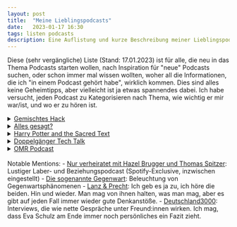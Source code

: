 ```yaml
---
layout: post
title:  "Meine Lieblingspodcasts"
date:   2023-01-17 16:30
tags: listen podcasts
description: Eine Auflistung und kurze Beschreibung meiner Lieblingspodcasts (aktuell & früher) incl. (z.T.) Lieblingsfolgen zum Reinschnuppern.
---
```


Diese (sehr vergängliche) Liste (Stand: 17.01.2023) ist für alle, die neu in das Thema Podcasts starten wollen, nach Inspiration für "neue" Podcasts suchen, oder schon immer mal wissen wollten, woher all die Informationen, die ich "in einem Podcast gehört habe", wirklich kommen. Dies sind alles keine Geheimtipps, aber vielleicht ist ja etwas spannendes dabei. Ich habe versucht, jeden Podcast zu Kategorisieren nach Thema, wie wichtig er mir war/ist, und wo er zu hören ist.

<details>
    <summary><a href="https://www.gemischteshack.de/products">Gemischtes Hack</a></summary>
    <ul>
        <li><i>Laberpodcast (allgemein) // 2020 & 2021: 100% der Folgen (incl. alter Folgen), heute: &lt;10% // nur bei <a href="https://open.spotify.com/show/7BTOsF2boKmlYr76BelijW?si=909db187c768455b">Spotify</a></i></li>
        <li>Neben den Pionieren von "Fest & Flauschig" (Jan Böhmermann und Olli Schulz - hat mich irgendwie nie gecatched) so etwas wie der VW Golf unter den Podcasts in Deutschland. Felix und Tommi sind Podcastikonen und einer der meistgehörten Podcasts Deutschlands und der Welt. Wer von vorne anfängt, kann neben vielen lustigen Geschichten und immer wieder schlauen Gedanken auch den steilen Karriereaufschwung der beiden miterleben. Ich war lange Zeit Team Tommi, am Ende meiner aktiven Hörerzeit eher Team Felix. Die beiden haben mir auch vor Augen geführt, dass immer noch viele Menschen ein Interesse daran haben, 1x pro Woche das Weltgeschehen eingeordnet zu bekommen. Was die Kirche nicht mehr/nur unzureichend liefert, machen inzwischen eben Podcaster:innen.</li>
    </ul>
</details>
<details>
    <summary><a href="https://www.zeit.de/serie/alles-gesagt">Alles gesagt?</a></summary>
    <ul>
        <li><i>Interviewpodcast (allgemein) // seit 2020: 70% der Folgen (incl. alter Folgen) // überall, wo es Podcasts gibt</i></li>
        <li>Christoph und Jochen sind beide wichtige Redakteure bei der Zeit (Zeit-Magazin bzw. Zeit-Online) und führen in diesem Podcast so lange das Interview, bis der Gast beschließt, dass nun alles gesagt sei. Die beiden unterbrechen die Gäste, wechseln inmitten einer spannenden Diskussion das Thema (meist: Richtung Essen oder Trinken), es wird ins Mikro gekaut, ... Trotzdem kommt ein wahnsinnig spannendes Gespräch raus, bei dem man am Ende die Interviewten eigentlich immer mehr schätzt als zuvor. </li>
        <li>Lieblingsfolgen: </li>
        <ul>
            <li><a href="https://open.spotify.com/episode/1f7RKJry6PvilVhdKpTkcV?si=25ecb0d4c15d41c7">Richard Socher</a>, ein deutscher KI-Forscher und -Unternehmer. Ist aber nicht nur für "Nerds" spannend!</li>
            <li><a href="https://open.spotify.com/episode/5qMuGkreiuvtHGznxrFnS7?si=3f46289aa1c343d6">Tim Raue</a>, Spitzenkoch mit ungewöhnlichem Hintergrund. </li>
        </ul>
    </ul>
</details>
<details>
    <summary><a href="https://www.harrypottersacredtext.com/">Harry Potter and the Sacred Text</a></summary>
    <ul>
        <li><i>Literatur-/Lebenspodcast // Staffel 1: 100% der Folgen, Staffel 2: 0% // überall, wo es Podcasts gibt</i></li>
        <li>Bei HPATST beziehen sich Staffeln auf einen Durchlauf durch alle Harry Potter-Bücher, pro Folge ein einziges Kapitel. Als Harry Potter-Fan, aber nicht -Versessener war mir daher eine Staffel genug. Das Konzept ist meiner Meinung nach aber genial und ein schöner Kontrast zu meinem sonstigen Input: Jede Woche nehmen sich Vanessa und Casper (in Staffel 2 ersetzt mit Matt) ein Kapitel Harry Potter vor, behandeln den Text wie in einer "Bible study" als wäre er "sacred", wenden verschiedene "sacred reading practices" an, mit denen Mönche, Nonnen und Rabbiner schon jahrhundertelang versucht haben, ihrer jeweiligen heiligen Schrift näher zu kommen, ziehen Lehren und Schlüsse für sich und ihr Leben. Überraschung: das ist auch als Zuhörer extrem lehrreich und unterhaltsam. Die beiden sind einfach goldige Menschen und in so vielerlei Hinsicht "relatable" und gleichzeitig großartige Vorbilder.</li>
    </ul>
</details>
<details>
    <summary><a href="https://www.doppelgaenger.io/">Doppelgänger Tech Talk</a></summary>
    <ul>
        <li><i>Laberpodcast (Digital- und Wirtschaftswelt) // seit 2022: 100% der Folgen // überall, wo es Podcasts gibt</i></li>
        <li>Die beiden Philipps sind in ihrer Verschiedenenheit (kreativer Seriengründer vs. rationaler Numbers-Cruncher) ein prima Duo. Der Podcast ist lehrreich und hat mich damit aus einer profesionellen Perspektive auf jeden Fall weitergebracht, ist aber auch einfach sehr unterhaltsam, mit klugen Denkanstößen, spannenden Geschichten und Takes zum aktuellen Welt- und Digitalgeschehen und immer wieder einem guten Spruch.</li>
    </ul>
</details>
<details>
    <summary><a href="https://omr.com/de/podcast/">OMR Podcast</a></summary>
    <ul>
        <li><i>Interviewpodcast (Digital- und Wirtschaftswelt) // seit 2022: 50% der Folgen // überall, wo es Podcasts gibt</i></li>
        <li>Nachdem die beiden Doppelgänger den Podcast immer wieder erwähnten, gab ich ihm auch irgendwann die Chance und bin seitdem begeistert von den all den spannenden Menschen und Gründungsgeschichten, die ich bisher "kennengelernt" habe. Die Bandbreite an Gästen ist wirklich groß, und die Interviewführung von Philipp Westermeyer echt angenehm und bewundernswert.</li>
        <li>Lieblingsfolgen:</li>
        <ul>
            <li>frei nach Fynn Kliemann: "BWL kann auch geil sein": <a href="https://open.spotify.com/episode/3HSpKBAHRTw0kg6Wx5g5zy?si=96d282ee9efe4920">1komma5°-Gründer Philipp Schröder</a></li>
            <li>der Shitstorm war verdient, aber ich bin überzeugt, dass sein Gesamtimpact positiv ist: <a href="https://open.spotify.com/episode/2O9GwvUj0pdjuGCQ9trUPl?si=I8v8YqMuTCG22_hR0wcrog">Fynn Kliemann</a></li>
            <li>ich habe die Show nie gesehen, aber ich habe ihn auf jeden Fall unterschätzt: <a href="https://open.spotify.com/episode/5BRvA95DXT2ATUGclG03gX?si=89c7f589e7b84fb1">Robert Geiss</a></li>
            <li>sympatischer, vielschichtiger Siemens-Ex-CEO: <a href="https://open.spotify.com/episode/0ULC1RzIokO1RvGcNWOKnl?si=cadd6d345ea74119">Joe Kaeser</a></li>
            <li>Beschreibung eines Lebenswerks: <a href="https://open.spotify.com/episode/5sIaWbheNeTJLfgOFWDIJR?si=99266a22cab64c6b">Dirk Roßmann</a></li>
            <li>einfach eine spannende Person mit spannender Geschichte: <a href="https://open.spotify.com/episode/0SNRfAxOFdDl4SMCA3sRvf?si=d1bf721351754bc5">Markus Lanz</a></li>
            <li>Wie der FC Bayern ein Weltkonzern wurde und eine Familie bleibt: <a href="https://open.spotify.com/episode/749R1VdHVT7nCsu0QTvWin?si=5bcea4f95c5d4d81">Uli Hoeneß</a></li>
        </ul>
    </ul>
</details>

<br>
Notable Mentions: 
- <a href="https://open.spotify.com/show/3JgH71EJblvCEXAca1XRsT">Nur verheiratet mit Hazel Brugger und Thomas Spitzer</a>: Lustiger Laber- und Beziehungspodcast (Spotify-Exclusive, inzwischen eingestellt)
- <a href="https://www.zeit.de/serie/die-sogenannte-gegenwart">Die sogenannte Gegenwart</a>: Beleuchtung von Gegenwartsphänomenen
- <a href="https://www.zdf.de/gesellschaft/markus-lanz/presse-podcast-lanz-und-precht-100.html">Lanz & Precht</a>: Ich geb es ja zu, ich höre die beiden. Hin und wieder. Man mag von ihnen halten, was man mag, aber es gibt auf jeden Fall immer wieder gute Denkanstöße.
- <a href="https://www.ardaudiothek.de/sendung/deutschland3000-ne-gute-stunde-mit-eva-schulz/66261430/">Deutschland3000</a>: Interviews, die wie nette Gespräche unter Freund:innen wirken. Ich mag, dass Eva Schulz am Ende immer noch persönliches ein Fazit zieht.